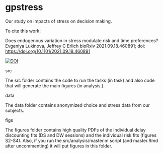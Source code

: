 # gpstress

Our study on impacts of stress on decision making.


To cite this work: 

Does endogenous variation in stress modulate risk and time preferences?
Evgeniya Lukinova, Jeffrey C Erlich
bioRxiv 2021.09.18.460891; doi: https://doi.org/10.1101/2021.09.18.460891

[![DOI](https://zenodo.org/badge/385504346.svg)](https://zenodo.org/badge/latestdoi/385504346)

src

The src folder contains the code to run the tasks (in task) and also code that will generate the main figures (in analysis.).

data

The data folder contains anonymized choice and stress data from our subjects.

figs

The figures folder contains high quality PDFs of the individual delay discounting fits (DS and DW sessions) and the individual risk fits (figures S2-S4). Also, if you run the src/analysis/master.m script (and master.Rmd after uncommenting) it will put figures in this folder.
